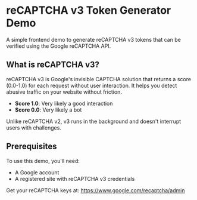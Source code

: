 # reCAPTCHA v3 Token Generator Demo

A simple frontend demo to generate reCAPTCHA v3 tokens that can be verified using the Google reCAPTCHA API.

## What is reCAPTCHA v3?

reCAPTCHA v3 is Google's invisible CAPTCHA solution that returns a score (0.0-1.0) for each request without user interaction. It helps you detect abusive traffic on your website without friction.

- **Score 1.0**: Very likely a good interaction
- **Score 0.0**: Very likely a bot

Unlike reCAPTCHA v2, v3 runs in the background and doesn't interrupt users with challenges.

## Prerequisites

To use this demo, you'll need:

- A Google account
- A registered site with reCAPTCHA v3 credentials

Get your reCAPTCHA keys at: https://www.google.com/recaptcha/admin
